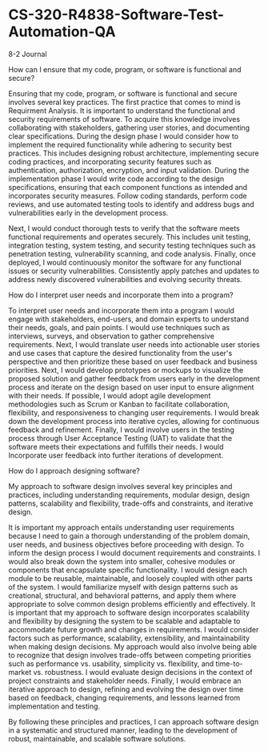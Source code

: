# CS-320-R4838-Software-Test-Automation-QA 

8-2 Journal  

How can I ensure that my code, program, or software is functional and secure? 

Ensuring that my code, program, or software is functional and secure involves several key practices. The first practice that comes to mind is Requirment Analysis. It is important to understand the functional and security requirements of software. To acquire         this knowledge involves collaborating with stakeholders, gathering user stories, and documenting clear specifications. During the design phase I would consider how to implement the required functionality while adhering to security best practices. This               includes designing robust architecture, implementing secure coding practices, and incorporating security features such as authentication, authorization, encryption, and input validation. During the implementation phase I would write code according to the            design specifications, ensuring that each component functions as intended and incorporates security measures. Follow coding standards, perform code reviews, and use automated testing tools to identify and address bugs and vulnerabilities early in the                development process. 

Next, I would conduct thorough tests to verify that the software meets functional requirements and operates securely. This includes unit testing, integration testing, system testing, and security testing techniques such as penetration testing, vulnerability         scanning, and code analysis. Finally, once deployed, I would continuously monitor the software for any functional issues or security vulnerabilities. Consistently apply patches and updates to address newly discovered vulnerabilities and evolving security            threats. 

How do I interpret user needs and incorporate them into a program? 

To interpret user needs and incorporate them into a program I would engage with stakeholders, end-users, and domain experts to understand their needs, goals, and pain points. I would use techniques such as interviews, surveys, and observation to gather              comprehensive requirements. Next, I would translate user needs into actionable user stories and use cases that capture the desired functionality from the user's perspective and then prioritize these based on user feedback and business priorities. Next, I            would develop prototypes or mockups to visualize the proposed solution and gather feedback from users early in the development process and iterate on the design based on user input to ensure alignment with their needs. If possible, I would adopt agile               development methodologies such as Scrum or Kanban to facilitate collaboration, flexibility, and responsiveness to changing user requirements. I would break down the development process into iterative cycles, allowing for continuous feedback and refinement.          Finally, I would involve users in the testing process through User Acceptance Testing (UAT) to validate that the software meets their expectations and fulfills their needs. I would Incorporate user feedback into further iterations of development. 


How do I approach designing software? 
 
  My approach to software design involves several key principles and practices, including understanding requirements, modular design, design patterns, scalability and flexibility, trade-offs and constraints, and iterative design.  

  It is important my approach entails understanding user requirements because I need to gain a thorough understanding of the problem domain, user needs, and business objectives before proceeding with design. To inform the design process I would document             requirements and constraints. I would also break down the system into smaller, cohesive modules or components that encapsulate specific functionality. I would design each module to be reusable, maintainable, and loosely coupled with other parts of the system. I would familiarize myself with design patterns such as creational, structural, and behavioral patterns, and apply them where appropriate to solve common design problems efficiently and effectively. It is important that my approach to software design incorporates     scalability and flexibility by designing the system to be scalable and adaptable to accommodate future growth and changes in requirements. I would consider factors such as performance, scalability, extensibility, and maintainability when making design               decisions. My approach would also involve being able to recognize that design involves trade-offs between competing priorities such as performance vs. usability, simplicity vs. flexibility, and time-to-market vs. robustness.  I would evaluate design decisions       in the context of project constraints and stakeholder needs. Finally, I would embrace an iterative approach to design, refining and evolving the design over time based on feedback, changing requirements, and lessons learned from implementation and testing. 

  By following these principles and practices, I can approach software design in a systematic and structured manner, leading to the development of robust, maintainable, and scalable software solutions. 
